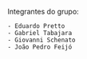 Integrantes do grupo:

    - Eduardo Pretto
    - Gabriel Tabajara
    - Giovanni Schenato
    - João Pedro Feijó